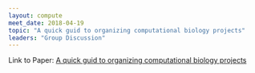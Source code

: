 ```yaml
---
layout: compute
meet_date: 2018-04-19
topic: "A quick guid to organizing computational biology projects"
leaders: "Group Discussion"
---
```


Link to Paper: [A quick guid to organizing computational biology projects](http://journals.plos.org/ploscompbiol/article/file?id=10.1371/journal.pcbi.1000424&type=printable)

